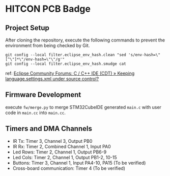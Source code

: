 # HITCON PCB Badge

## Project Setup

After cloning the repository, execute the following commands to prevent the environment from being checked by Git.

```shell
git config --local filter.eclipse_env_hash.clean "sed 's/env-hash=\"[^\"]*\"/env-hash=\"\"/g'"
git config --local filter.eclipse_env_hash.smudge cat
```

ref: [Eclipse Community Forums: C / C++ IDE (CDT) &raquo; Keeping language.settings.xml under source control?](https://www.eclipse.org/forums/index.php/t/1074031/)

## Firmware Development

execute `fw/merge.py` to merge STM32CubeIDE generated `main.c` with user code in `main.cc` into `main.cc`.

## Timers and DMA Channels
- IR Tx: Timer 3, Channel 3, Output PB0
- IR Rx: Timer 2, Combined Channel 1, Input PA0
- Led Rows: Timer 2, Channel 1, Output PB6-9
- Led Cols: Timer 2, Channel 1, Output PB1-2, 10-15
- Buttons: Timer 3, Channel 1, Input PA4-10, PA15 (To be verified)
- Cross-board communication: Timer 4 (To be verified)
